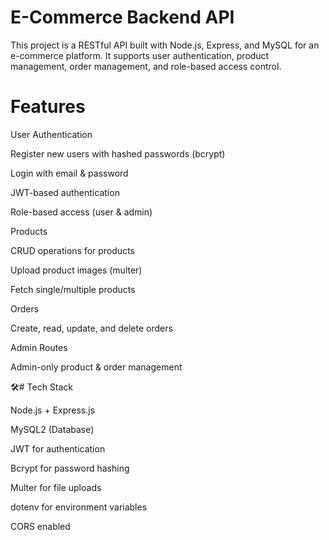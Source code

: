 # E-Commerce Backend API

This project is a RESTful API built with Node.js, Express, and MySQL for an e-commerce platform.
It supports user authentication, product management, order management, and role-based access control.

# Features

User Authentication

Register new users with hashed passwords (bcrypt)

Login with email & password

JWT-based authentication

Role-based access (user & admin)

Products

CRUD operations for products

Upload product images (multer)

Fetch single/multiple products

Orders

Create, read, update, and delete orders

Admin Routes

Admin-only product & order management

🛠# Tech Stack

Node.js + Express.js

MySQL2 (Database)

JWT for authentication

Bcrypt for password hashing

Multer for file uploads

dotenv for environment variables

CORS enabled
